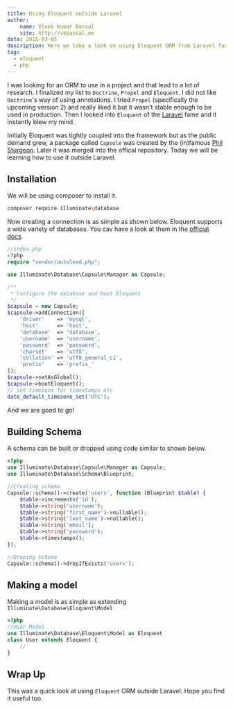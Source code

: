 ```yaml
---
title: Using Eloquent outside Laravel
author: 
    name: Vivek Kumar Bansal
    site: http://vkbansal.me
date: 2015-03-05
description: Here we take a look on using Eloquent ORM from Laravel fame outside it
tag:
  - eloquent
  - php
---
```

I was looking for an ORM to use in a project and that lead to a lot of research. I finalized my list to `Doctrine`, `Propel` and `Eloquent`. I did not like `Doctrine`'s way of using annotations. I tried `Propel` (specifically the upcoming version 2) and really liked it but it wasn't stable enough to be used in production. Then I looked into `Eloquent` of the
[Laravel](http://laravel.com) fame and it instantly blew my mind.

Initially Eloquent was tightly coupled into the framework but as the public demand grew, a package called `Capsule` was created by the (in)famous [Phil Sturgeon](https://twitter.com/philsturgeon). Later it was merged into the offical repository. Today we will be learning how to use it outside Laravel.

## Installation
We will be using composer to install it.
```bash
composer require illuminate\database
```
Now creating a connection is as simple as shown below. Eloquent supports a wide variety of databases. You cav have a look at them in the [official docs](http://laravel.com/docs/database).
```php
//index.php
<?php
require "vendor/autoload.php";

use Illuminate\Database\Capsule\Manager as Capsule;

/**
 * Configure the database and boot Eloquent
 */
$capsule = new Capsule;
$capsule->addConnection([
    'driver'    => 'mysql',
    'host'      => 'host',
    'database'  => 'database',
    'username'  => 'username',
    'password'  => 'password',
    'charset'   => 'utf8',
    'collation' => 'utf8_general_ci',
    'prefix'    => 'prefix_'
]);
$capsule->setAsGlobal();
$capsule->bootEloquent();
// set timezone for timestamps etc
date_default_timezone_set('UTC');
```
And we are good to go!

## Building Schema
A schema can be built or dropped using code similar to shown below.
```php
<?php
use Illuminate\Database\Capsule\Manager as Capsule;
use Illuminate\Database\Schema\Blueprint;

//Creating schema
Capsule::schema()->create('users', function (Blueprint $table) {
    $table->increments('id');
    $table->string('username');
    $table->string('first_name')->nullable();
    $table->string('last_name')->nullable();
    $table->string('email');
    $table->string('password');
    $table->timestamps();
});

//Droping Schema
Capsule::schema()->dropIfExists('users');
```

## Making a model
Making a model is as simple as extending `Illuminate\Database\Eloquent\Model`

```php
<?php
//User Model
use Illuminate\Database\Eloquent\Model as Eloquent
class User extends Eloquent {
    //
}
```

## Wrap Up
This was a quick look at using `Eloquent` ORM outside Laravel. Hope you find it useful too.
